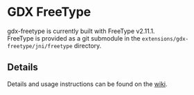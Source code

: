 # GDX FreeType
gdx-freetype is currently built with FreeType v2.11.1.  
FreeType is provided as a git submodule in the `extensions/gdx-freetype/jni/freetype` directory. 


## Details
Details and usage instructions can be found on the [wiki](https://libgdx.com/wiki/extensions/gdx-freetype).
